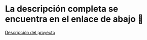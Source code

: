 # La descripción completa se encuentra en el enlace de abajo :pencil:
[Descripción del proyecto](https://drive.google.com/drive/folders/1fLKhaHupwq8reOTEhRVencUV5oAW8U8C "Encartgo")
